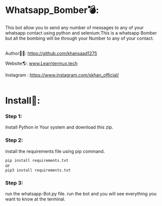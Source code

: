 # Whatsapp_Bomber💣:

This bot allow you to send any number of messages to any of your whatsapp contact using python and selenium.This is a whatsapp Bomber but all the bombing will be through your Number to any of your contact.
<br>
<br>

Author👨‍💻: https://github.com/khansaad1275 <br>

Website🌎: www.Learntermux.tech <br>

Instagram : https://www.instagram.com/skhan_official/ <br>
<br>
# Install📲:

### Step 1:
Install Python in Your system and download this zip.

### Step 2:
install the requirements file using pip command.

`pip install requirements.txt`<br>
            or<br>
`pip3 install requirements.txt`

### Step 3:
run the whatsapp-Bot.py file.
run the bot and you will see everything you want to know at the terminal.
